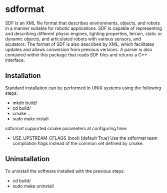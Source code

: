 # sdformat #

SDF is an XML file format that describes environments, objects, and robots
in a manner suitable for robotic applications. SDF is capable of representing
and describing different physic engines, lighting properties, terrain, static
or dynamic objects, and articulated robots with various sensors, and acutators.
The format of SDF is also described by XML, which facilitates updates and
allows conversion from previous versions. A parser is also contained within
this package that reads SDF files and returns a C++ interface.

## Installation ##

Standard installation can be performed in UNIX systems using the following
steps:

 - mkdir build/
 - cd build/
 - cmake ..
 - sudo make install

sdformat supported cmake parameters at configuring time:
 - USE_UPSTREAM_CFLAGS (bool) [default True]
   Use the sdformat team compilation flags instead of the common set defined
   by cmake.

## Uninstallation ##

To uninstall the software installed with the previous steps:
 - cd build/
 - sudo make uninstall
